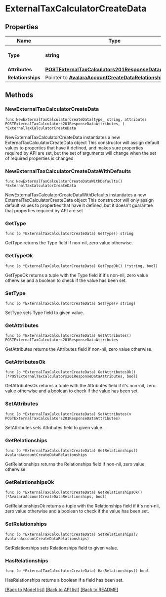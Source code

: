 # ExternalTaxCalculatorCreateData

## Properties

Name | Type | Description | Notes
------------ | ------------- | ------------- | -------------
**Type** | **string** | The resource&#39;s type | [default to "external_tax_calculators"]
**Attributes** | [**POSTExternalTaxCalculators201ResponseDataAttributes**](POSTExternalTaxCalculators201ResponseDataAttributes.md) |  | 
**Relationships** | Pointer to [**AvalaraAccountCreateDataRelationships**](AvalaraAccountCreateDataRelationships.md) |  | [optional] 

## Methods

### NewExternalTaxCalculatorCreateData

`func NewExternalTaxCalculatorCreateData(type_ string, attributes POSTExternalTaxCalculators201ResponseDataAttributes, ) *ExternalTaxCalculatorCreateData`

NewExternalTaxCalculatorCreateData instantiates a new ExternalTaxCalculatorCreateData object
This constructor will assign default values to properties that have it defined,
and makes sure properties required by API are set, but the set of arguments
will change when the set of required properties is changed

### NewExternalTaxCalculatorCreateDataWithDefaults

`func NewExternalTaxCalculatorCreateDataWithDefaults() *ExternalTaxCalculatorCreateData`

NewExternalTaxCalculatorCreateDataWithDefaults instantiates a new ExternalTaxCalculatorCreateData object
This constructor will only assign default values to properties that have it defined,
but it doesn't guarantee that properties required by API are set

### GetType

`func (o *ExternalTaxCalculatorCreateData) GetType() string`

GetType returns the Type field if non-nil, zero value otherwise.

### GetTypeOk

`func (o *ExternalTaxCalculatorCreateData) GetTypeOk() (*string, bool)`

GetTypeOk returns a tuple with the Type field if it's non-nil, zero value otherwise
and a boolean to check if the value has been set.

### SetType

`func (o *ExternalTaxCalculatorCreateData) SetType(v string)`

SetType sets Type field to given value.


### GetAttributes

`func (o *ExternalTaxCalculatorCreateData) GetAttributes() POSTExternalTaxCalculators201ResponseDataAttributes`

GetAttributes returns the Attributes field if non-nil, zero value otherwise.

### GetAttributesOk

`func (o *ExternalTaxCalculatorCreateData) GetAttributesOk() (*POSTExternalTaxCalculators201ResponseDataAttributes, bool)`

GetAttributesOk returns a tuple with the Attributes field if it's non-nil, zero value otherwise
and a boolean to check if the value has been set.

### SetAttributes

`func (o *ExternalTaxCalculatorCreateData) SetAttributes(v POSTExternalTaxCalculators201ResponseDataAttributes)`

SetAttributes sets Attributes field to given value.


### GetRelationships

`func (o *ExternalTaxCalculatorCreateData) GetRelationships() AvalaraAccountCreateDataRelationships`

GetRelationships returns the Relationships field if non-nil, zero value otherwise.

### GetRelationshipsOk

`func (o *ExternalTaxCalculatorCreateData) GetRelationshipsOk() (*AvalaraAccountCreateDataRelationships, bool)`

GetRelationshipsOk returns a tuple with the Relationships field if it's non-nil, zero value otherwise
and a boolean to check if the value has been set.

### SetRelationships

`func (o *ExternalTaxCalculatorCreateData) SetRelationships(v AvalaraAccountCreateDataRelationships)`

SetRelationships sets Relationships field to given value.

### HasRelationships

`func (o *ExternalTaxCalculatorCreateData) HasRelationships() bool`

HasRelationships returns a boolean if a field has been set.


[[Back to Model list]](../README.md#documentation-for-models) [[Back to API list]](../README.md#documentation-for-api-endpoints) [[Back to README]](../README.md)


